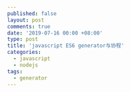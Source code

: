 ```yaml
---
published: false
layout: post
comments: true
date: '2019-07-16 00:00 +08:00'
type: post
title: 'javascript ES6 generator与协程'
categories:
  - javascript
  - nodejs
tags:
  - generator
---
```

